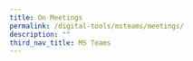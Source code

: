 ```yaml
---
title: On Meetings
permalink: /digital-tools/msteams/meetings/
description: ""
third_nav_title: MS Teams
---
```




